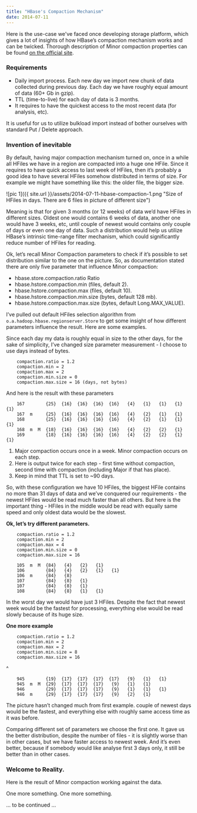 ```yaml
---
title: "HBase's Compaction Mechanism"
date: 2014-07-11
---
```


Here is the use-case we've faced once developing storage platform, which gives a lot of insights of how HBase’s compaction mechanism works and can be twicked. Thorough description of Minor compaction properties can be found [on the official site](http://hbase.apache.org/book/regions.arch.html#compaction).

### Requirements
- Daily import process. Each new day we import new chunk of data collected during previous day. Each day we have roughly equal amount of data (60+ Gb in gzip).
- TTL (time-to-live) for each day of data is 3 months.
- It requires to have the quickest access to the most recent data (for analysis, etc).

It is useful for us to utilize bulkload import instead of bother ourselves with standard Put / Delete approach.

### Invention of inevitable

By default, having major compaction mechanism turned on, once in a while all HFiles we have in a region are compacted into a huge one HFile. Since it requires to have quick access to last week of HFiles, then it’s probably a good idea to have several HFiles somehow distributed in terms of size. For example we might have something like this: the older file, the bigger size.

![pic 1]({{ site.url }}/assets/2014-07-11-hbase-compaction-1.png "Size of HFiles in days. There are 6 files in picture of different size")

Meaning is that for given 3 months (or 12 weeks) of data we’d have HFiles in different sizes. Oldest one would contains 6 weeks of data, another one would have 3 weeks, etc, until couple of newest would contains only couple of days or even one day of data. Such a distribution would help us utilize HBase’s intrinsic time-range filter mechanism, which could significantly reduce number of HFiles for reading.

Ok, let’s recall Minor Compaction parameters to check if it’s possible to set distribution similar to the one on the picture. So, as documentation stated there are only five parameter that influence Minor compaction:

- hbase.store.compaction.ratio Ratio
- hbase.hstore.compaction.min (files, default 2).
- hbase.hstore.compaction.max (files, default 10).
- hbase.hstore.compaction.min.size (bytes, default 128 mb).
- hbase.hstore.compaction.max.size (bytes, default Long.MAX_VALUE).

I’ve pulled out default HFiles selection algorithm from `o.a.hadoop.hbase.regionserver.Store` to get some insight of how different parameters influence the result. Here are some examples.

Since each day my data is roughly equal in size to the other days, for the sake of simplicity, I’ve changed size parameter measurement - I choose to use days instead of bytes.

~~~
    compaction.ratio = 1.2
    compaction.min = 2
    compaction.max = 2
    compaction.min.size = 0
    compaction.max.size = 16 (days, not bytes)
~~~
And here is the result with these parameters
~~~
    167        {25}  {16}  {16}  {16}  {16}   {4}   {1}   {1}   {1}   {1}
    167  m     {25}  {16}  {16}  {16}  {16}   {4}   {2}   {1}   {1}
    168        {25}  {16}  {16}  {16}  {16}   {4}   {2}   {1}   {1}   {1}
    168  m  M  {18}  {16}  {16}  {16}  {16}   {4}   {2}   {2}   {1}
    169        {18}  {16}  {16}  {16}  {16}   {4}   {2}   {2}   {1}   {1}
~~~
1. Major compaction occurs once in a week. Minor compaction occurs on each step.
2. Here is output twice for each step - first time without compaction, second time with compaction (including Major if that has place).
3. Keep in mind that TTL is set to ~90 days.

So, with these configuration we have 10 HFiles, the biggest HFile contains no more than 31 days of data and we’ve conquered our requirements - the newest HFiles would be read much faster than all others. But here is the important thing - HFiles in the middle would be read with equally same speed and only oldest data would be the slowest.

**Ok, let’s try different parameters.**

~~~
    compaction.ratio = 1.2
    compaction.min = 2
    compaction.max = 4
    compaction.min.size = 0
    compaction.max.size = 16
~~~
~~~
    105  m  M  {84}   {4}   {2}   {1}
    106        {84}   {4}   {2}   {1}   {1}
    106  m     {84}   {8}
    107        {84}   {8}   {1}
    107        {84}   {8}   {1}
    108        {84}   {8}   {1}   {1}
~~~
In the worst day we would have just 3 HFiles. Despite the fact that newest week would be the fastest for processing, everything else would be read slowly because of its huge size.

**One more example**

~~~
    compaction.ratio = 1.2
    compaction.min = 2
    compaction.max = 2
    compaction.min.size = 8
    compaction.max.size = 16
~~~
^
~~~
    945        {19}  {17}  {17}  {17}  {17}   {9}   {1}   {1}
    945  m  M  {29}  {17}  {17}  {17}   {9}   {1}   {1}
    946        {29}  {17}  {17}  {17}   {9}   {1}   {1}   {1}
    946  m     {29}  {17}  {17}  {17}   {9}   {2}   {1}
~~~

The picture hasn’t changed much from first example. couple of newest days would be the fastest, and everything else with roughly same access time as it was before.

Comparing different set of parameters we choose the first one. It gave us the better distribution, despite the number of files - it is slightly worse than in other cases, but we have faster access to newest week. And it’s even better, because if somebody would like analyse first 3 days only, it still be better than in other cases.

### Welcome to Reality.

Here is the result of Minor compaction working against the data.

One more something.
One more something.

... to be continued ...